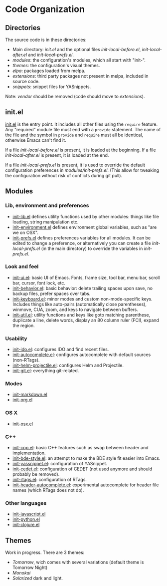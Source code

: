 # Code Organization

## Directories

The source code is in these directories:

* Main directory: *init.el* and the optional files *init-local-before.el*,
  *init-local-after.el* and *init-local-prefs.el*.
* *modules*: the configuration's modules, which all start with "init-".
* *themes*: the configuration's visual themes.
* *elpa*: packages loaded from melpa.
* *extensions*: third party packages not present in melpa, included in source
  code.
* *snippets*: snippet files for YASnippets.

Note: *vendor* should be removed (code should move to *extensions*).

## init.el

[init.el](https://raw.github.com/philippe-grenet/dot.emacs/master/init.el) is
the entry point. It includes all other files using the ```require```
feature. Any "required" module file must end with a ```provide```
statement. The name of the file and the symbol in ```provide``` and
```require``` must all be identical, otherwise Emacs can't find it.

If a file *init-local-before.el* is present, it is loaded at the beginning. If
a file *init-local-after.el* is present, it is loaded at the end.

If a file *init-local-prefs.el* is present, it is used to override the default
configuration preferences in *modules/init-prefs.el*. (This allow for tweaking
the configuration without risk of conflicts during git pull).

## Modules

### Lib, environment and preferences

* [init-lib.el](https://raw.github.com/philippe-grenet/dot.emacs/master/modules/init-lib.el)
  defines utility functions used by other modules: things like file loading,
  string manipulation etc.
* [init-environment.el](https://raw.github.com/philippe-grenet/dot.emacs/master/modules/init-environment.el)
  defines environment global variables, such as "are we on OSX".
* [init-prefs.el](https://raw.github.com/philippe-grenet/dot.emacs/master/modules/init-prefs.el)
  defines preferences variables for all modules. It can be edited to change a
  preference, or alternatively you can create a file *init-local-prefs.el* (in
  the main directory) to override the variables in *init-prefs.el*.

### Look and feel

* [init-ui.el](https://raw.github.com/philippe-grenet/dot.emacs/master/modules/init-ui.el):
  basic UI of Emacs. Fonts, frame size, tool bar, menu bar, scroll bar, cursor,
  font lock, etc.
* [init-behavior.el](https://raw.github.com/philippe-grenet/dot.emacs/master/modules/init-behavior.el):
  basic behavior: delete trailing spaces upon save, no backup files, prefer spaces over tabs.
* [init-keyboard.el](https://raw.github.com/philippe-grenet/dot.emacs/master/modules/init-keyboard.el):
  minor modes and custom non-mode-specific keys. Includes things like
  auto-pairs (automatically close parentheses), winmove, CUA, zoom, and keys to
  navigate between buffers.
* [init-util.el](https://raw.github.com/philippe-grenet/dot.emacs/master/modules/init-util.el):
  utility functions and keys like goto matching parenthese, duplicate a line,
  delete words, display an 80 column ruler (FCI), expand the region.

### Usability

* [init-ido.el](https://raw.github.com/philippe-grenet/dot.emacs/master/modules/init-ido.el):
  configures IDO and find recent files.
* [init-autocomplete.el](https://raw.github.com/philippe-grenet/dot.emacs/master/modules/init-autocomplete.el):
  configures autocomplete with default sources (non-RTags).
* [init-helm-projectile.el](https://raw.github.com/philippe-grenet/dot.emacs/master/modules/init-helm-projectile.el):
  configures Helm and Projectile.
* [init-git.el](https://raw.github.com/philippe-grenet/dot.emacs/master/modules/init-git.el):
  everything git-related.

### Modes

* [init-markdown.el](https://raw.github.com/philippe-grenet/dot.emacs/master/modules/init-markdown.el)
* [init-org.el](https://raw.github.com/philippe-grenet/dot.emacs/master/modules/init-org.el)

### OS X

* [init-osx.el](https://raw.github.com/philippe-grenet/dot.emacs/master/modules/init-osx.el)

### C++

* [init-cpp.el](https://raw.github.com/philippe-grenet/dot.emacs/master/modules/init-cpp.el):
  basic C++ features such as swap between header and implementation.
* [init-bde-style.el](https://raw.github.com/philippe-grenet/dot.emacs/master/modules/init-bde-style.el):
  an attempt to make the BDE style fit easier into Emacs.
* [init-yassnippet.el](https://raw.github.com/philippe-grenet/dot.emacs/master/modules/init-yasnippet.el):
  configuration of YASnippet.
* [init-cedet.el](https://raw.github.com/philippe-grenet/dot.emacs/master/modules/init-cedet.el):
  configuration of CEDET (not used anymore and should probably be removed).
* [init-rtags.el](https://raw.github.com/philippe-grenet/dot.emacs/master/modules/init-rtags.el):
  configuration of RTags.
* [init-header-autocomplete.el](https://raw.github.com/philippe-grenet/dot.emacs/master/modules/init-header-autocomplete.el):
  experimental autocomplete for header file names (which RTags does not do).

### Other languages

* [init-javascript.el](https://raw.github.com/philippe-grenet/dot.emacs/master/modules/init-javascript.el)
* [init-python.el](https://raw.github.com/philippe-grenet/dot.emacs/master/modules/init-python.el)
* [init-clojure.el](https://raw.github.com/philippe-grenet/dot.emacs/master/modules/init-clojure.el)

## Themes

Work in progress. There are 3 themes:

* *Tomorrow*, wich comes with several variations (default theme is Tomorrow
  Night)
* *Monokai*
* *Solarized* dark and light.
